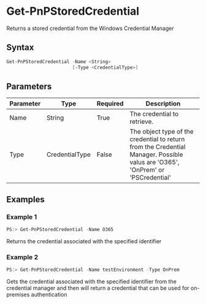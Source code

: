 # Get-PnPStoredCredential
Returns a stored credential from the Windows Credential Manager
## Syntax
```powershell
Get-PnPStoredCredential -Name <String>
                        [-Type <CredentialType>]
```


## Parameters
Parameter|Type|Required|Description
---------|----|--------|-----------
|Name|String|True|The credential to retrieve.|
|Type|CredentialType|False|The object type of the credential to return from the Credential Manager. Possible valus are 'O365', 'OnPrem' or 'PSCredential'|
## Examples

### Example 1
```powershell
PS:> Get-PnPStoredCredential -Name O365
```
Returns the credential associated with the specified identifier

### Example 2
```powershell
PS:> Get-PnPStoredCredential -Name testEnvironment -Type OnPrem
```
Gets the credential associated with the specified identifier from the credential manager and then will return a credential that can be used for on-premises authentication
